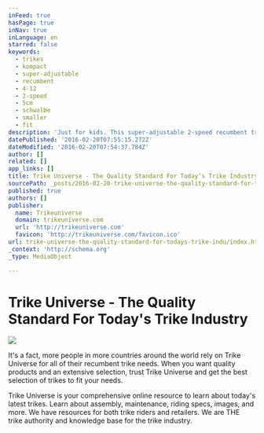 ```yaml
---
inFeed: true
hasPage: true
inNav: true
inLanguage: en
starred: false
keywords:
  - trikes
  - kompact
  - super-adjustable
  - recumbent
  - 4-12
  - 2-speed
  - 5cm
  - schwalbe
  - smaller
  - fit
description: 'Just for kids. This super-adjustable 2-speed recumbent trike is made for the smaller folks. It will fit most children 4-12 years old. Shipped as a kit, it is super easy to assemble.'
datePublished: '2016-02-20T07:55:15.272Z'
dateModified: '2016-02-20T07:54:37.784Z'
author: []
related: []
app_links: []
title: Trike Universe - The Quality Standard For Today’s Trike Industry
sourcePath: _posts/2016-02-20-trike-universe-the-quality-standard-for-todays-trike-indu.md
published: true
authors: []
publisher:
  name: Trikeuniverse
  domain: trikeuniverse.com
  url: 'http://trikeuniverse.com'
  favicon: 'http://trikeuniverse.com/favicon.ico'
url: trike-universe-the-quality-standard-for-todays-trike-indu/index.html
_context: 'http://schema.org'
_type: MediaObject

---
```

# Trike Universe - The Quality Standard For Today's Trike Industry
![](https://the-grid-user-content.s3-us-west-2.amazonaws.com/e8d79ea9-59c2-4ef8-84d9-bd283aa28c31.jpg)

It's a fact, more people in more countries around the world rely on Trike Universe for all of their recumbent trike needs. When you want quality products and an extensive selection, trust Trike Universe and get the best selection of trikes to fit your needs.

Trike Universe is your comprehensive online resource to learn about today's latest trikes. Learn about assembly, maintenance, riding specs, images, and more. We have resources for both trike riders and retailers. We are THE trike authority and knowledge base for the trike industry.